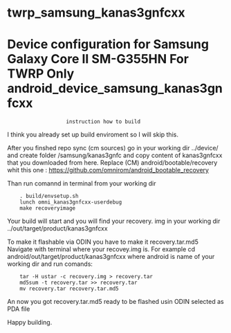 # twrp_samsung_kanas3gnfcxx
Device configuration for Samsung Galaxy Core II SM-G355HN For TWRP Only 
android_device_samsung_kanas3gnfcxx
===================================

                       instruction how to build

I think you already set up build enviroment so I will skip this.

After you finshed repo sync (cm sources) go in your working dir ../device/
and create folder /samsung/kanas3gnfc and copy content of kanas3gnfcxx
that you downloaded from here.
Replace (CM) android/bootable/recovery whit this one : https://github.com/omnirom/android_bootable_recovery

Than run comannd in terminal from your working dir

        . build/envsetup.sh
        lunch omni_kanas3gnfcxx-userdebug
        make recoveryimage

Your build will start and you will find your recovery. img in
your working dir ../out/target/product/kanas3gnfcxx

To make it flashable via ODIN you have to make it recovery.tar.md5
Navigate with terminal where your recovey.img is.
For example cd android/out/target/product/kanas3gnfcxx
where android is name of your working dir
and run comands:

        tar -H ustar -c recovery.img > recovery.tar
        md5sum -t recovery.tar >> recovery.tar
        mv recovery.tar recovery.tar.md5
        
An now you got recovery.tar.md5 ready to be flashed usin ODIN selected as PDA file

Happy building.



